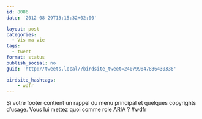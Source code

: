 ```yaml
---
id: 8086
date: '2012-08-29T13:15:32+02:00'

layout: post
categories:
  - Vis ma vie
tags:
  - tweet
format: status
publish_social: no
guid: 'http://tweets.local/?birdsite_tweet=240799847836430336'

birdsite_hashtags:
    - wdfr
---
```


Si votre footer contient un rappel du menu principal et quelques copyrights d’usage. Vous lui mettez quoi comme role ARIA ? #wdfr